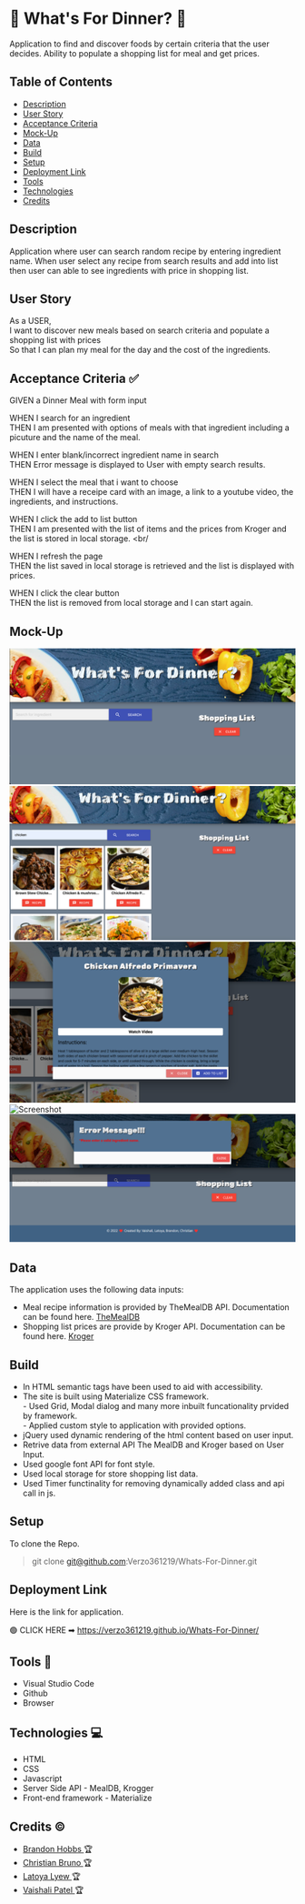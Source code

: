 # 🥙 What's For Dinner? 🥙
Application to find and discover foods by certain criteria that the user decides. Ability to populate a shopping list for meal and get prices.

## Table of Contents 

- [Description](#description)
- [User Story](#user-story)
- [Acceptance Criteria](#acceptance-criteria-✅)
- [Mock-Up](#mock-up)
- [Data](#data)
- [Build](#build)
- [Setup](#setup)
- [Deployment Link](#deployment-link)
- [Tools](#tools-🔧)
- [Technologies](#technologies-💻)
- [Credits](#credits-©)


## Description
 Application where user can search random recipe by entering ingredient name. When user select any recipe from search results and add into list then user can able to see ingredients with price in shopping list.


## User Story

As a USER, <br/>
I want to discover new meals based on search criteria and populate a shopping list with prices <br/>
So that I can plan my meal for the day and the cost of the ingredients. <br/>


## Acceptance Criteria ✅

GIVEN a Dinner Meal with form input <br/>

WHEN I search for an ingredient <br/>
THEN I am presented with options of meals with that ingredient including a picuture and the name of the meal.

WHEN I enter blank/incorrect ingredient name in search <br/>
THEN Error message is displayed to User with empty search results. <br/>

WHEN I select the meal that i want to choose <br/>
THEN I will have a receipe card with an image, a link to a youtube video, the ingredients, and instructions. <br/>

WHEN I click the add to list button <br/>
THEN I am presented with the list of items and the prices from Kroger and the list is stored in local storage. <br/

WHEN I refresh the page <br/>
THEN the list saved in local storage is retrieved and the list is displayed with prices. <br/>

WHEN I click the clear button <br/>
THEN the list is removed from local storage and I can start again. <br/>


## Mock-Up

![Screenshot](/assets/Images/2022-08-22_00-06-53.png)
![Screenshot](./assets/Images/2022-08-22_00-07-28.png)
![Screenshot](./assets/Images/2022-08-22_00-07-49.png)
![Screenshot](./assets/Images/ShoppingListData.png)
![Screenshot](./assets/Images/ErrorMsg.png)


## Data

The application uses the following data inputs:

 - Meal recipe information is provided by TheMealDB API. Documentation can be found here. <a href="https://themealdb.com/"> TheMealDB </a>
 - Shopping list prices are provide by Kroger API. Documentation can be found here. <a href="https://developer.kroger.com/documentation"> Kroger </a>


## Build

- In HTML semantic tags have been used to aid with accessibility.<br/>
- The site is built using Materialize CSS framework.<br/>
      -     Used Grid, Modal dialog and many more inbuilt funcationality prvided by framework.<br/>
      -     Applied custom style to application with provided options.<br/>
- jQuery used dynamic rendering of the html content based on user input.<br/>
- Retrive data from external API The MealDB and Kroger based on User Input.<br/>
- Used google font API for font style.<br/>
- Used local storage for store shopping list data.<br/>
- Used Timer functinality for removing dynamically added class and api call in js.


## Setup 

To clone the Repo. <br/>
> git clone git@github.com:Verzo361219/Whats-For-Dinner.git


## Deployment Link

Here is the link for application. <br/>

🟢 CLICK HERE &#10145; https://verzo361219.github.io/Whats-For-Dinner/


## Tools 🔧
- Visual Studio Code <br/>
- Github <br/>
- Browser <br/>


## Technologies 💻

- HTML <br/>
- CSS <br/>
- Javascript <br/>
- Server Side API - MealDB, Krogger <br/>
- Front-end framework - Materialize <br/>


## Credits ©

- <a href="https://github.com/Verzo361219"> Brandon Hobbs </a> 🏆 <br/>
- <a href="https://github.com/CBrunote"> Christian Bruno </a>🏆  <br/>
- <a href="https://github.com/lflyew"> Latoya Lyew </a>🏆  <br/>
- <a href="https://github.com/VaishaliQA"> Vaishali Patel </a>🏆 


